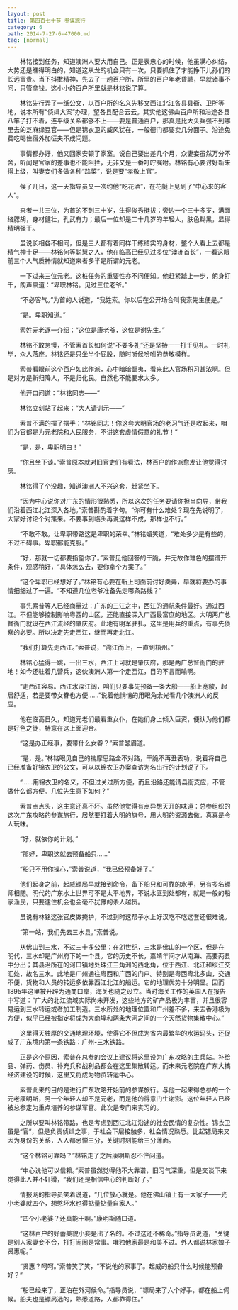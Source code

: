 ```yaml
---
layout: post
title: 第四百七十节 参谋旅行
category: 6
path: 2014-7-27-6-47000.md
tag: [normal]
---
```


　　林铭接到任务，知道澳洲人要大用自己。正是表忠心的时候，他虽满心纠结，大势还是瞧得明白的，知道这从龙的机会只有一次，只要抓住了才能挣下儿孙们的长远富贵。当下抖擞精神，先去了一趟百户所，所里的百户年老昏聩，早就诸事不问，只管拿钱。这小小的百户所里就是林铭说了算。

　　林铭先行弄了一纸公文，以百户所的名义先移文西江北江各县县衙、卫所等地，说本所有“侦缉大案”办理，望各县配合云云。其实他这佛山百户所和沿途各县八竿子打不着，连平级关系都够不上——要是普通百户，那真是比大头兵强不到哪里去的芝麻绿豆官——但是锦衣卫的威风犹在，一般衙门都要卖几分面子。沿途免费吃喝住宿外加征夫不成问题。

　　事情都办好，他又回家安顿了家室。说自己要出差几个月，众妻妾虽然万分不舍，听闻是官家的差事也不能阻拦，无非又是一番叮咛嘱咐。林铭有心要讨好新来得上级，叫妻妾们多做各种“路菜”，说是要“孝敬上官”。

　　候了几日，这一天指导员又一次约他“吃花酒”，在花艇上见到了“中心来的客人”。

　　来者一共三位，为首的不到三十岁，生得俊秀挺拔；旁边一个三十多岁，满面络腮胡，身材健壮，孔武有力；最后一位却是二十几岁的年轻人，肤色黝黑，显得精明强干。

　　虽说长相各不相同，但是三人都有着同样干练结实的身材，整个人看上去都是精气神十足——林铭何等聪慧之人，他在临高已经见过多位“澳洲首长”，一看这眼前三个人气质神情就知道来者多半是所谓的元老。

　　一下过来三位元老。这桩任务的重要性亦不问便知。他赶紧踏上一步，躬身打千，朗声禀道：“卑职林铭。见过三位老爷。”

　　“不必客气。”为首的人说道，“我姓索。你以后在公开场合叫我索先生便是。”

　　“是。卑职知道。”

　　索姓元老逐一介绍：“这位是康老爷，这位是谢先生。”

　　林铭不敢怠慢，不管索首长如何说“不要多礼”还是坚持一一打千见礼。一时礼毕，众人落座。林铭还是只坐半个屁股，随时听候吩咐的恭敬模样。

　　索普看眼前这个百户如此作派，心中暗暗鄙夷，看来此人官场积习甚浓啊。但是对方是新归降人，不是归化民。自然也不能要求太多。

　　他开口问道：“林铭同志——”

　　林铭立刻站了起来：“大人请训示——”

　　索普不满的摆了摆手：“林铭同志！你这套大明官场的老习气还是收起来，咱们为官都是为元老院和人民服务，不讲这套虚情假意的礼节！”

　　“是，是，卑职明白！”

　　“你且坐下谈。”索普原本就对旧官吏们有看法，林百户的作派愈发让他觉得讨厌。

　　林铭得了个没趣，知道澳洲人不兴这套，赶紧坐下。

　　“因为中心说你对广东的情形很熟悉，所以这次的任务要请你担当向导，带我们沿着西江北江深入各地。”索普斟酌着字句。“你可有什么难处？现在先说明了，大家好讨论个对策来。不要事到临头再说这样不成，那样也不行。”

　　“不敢不敢。让卑职带路这是卑职的荣幸。”林铭媚笑道，“难处多少是有些的，不过不碍事。卑职都能克服。”

　　“好，那就一切都要指望你了。”索普见他回答的干脆，并无故作难色的摆谱开条件，观感稍好，“具体怎么去，要你拿个方案了。”

　　“这个卑职已经想好了。”林铭有心要在新上司面前讨好卖弄，早就将要办的事情细细过了一遍。“不知道几位老爷准备先走哪条路线？”

　　事先索普等人已经商量过：广东的三江之中，西江的通航条件最好。通过西江。不但能够控制影响粤西的山区，还能直接深入广西最富庶的地区。大明两广总督衙门就设在西江流经的肇庆府。此地有明军驻扎，这里是用兵的重点，有事先侦察的必要。所以决定先走西江，继而再走北江。

　　“我们打算先走西江。”索普说，“溯江而上，一直到梧州。”

　　林铭心猛得一跳，一出三水，西江上可就是肇庆府，那是两广总督衙门的驻地！如今还驻着几营兵，这伙澳洲人第一个走西江，目的不言而喻啊。

　　“走西江容易。西江水深江阔，咱们只要事先预备一条大船——船上宽敞，起居舒适，若是要带女眷也方便……”说着他悄悄的用眼角余光看几个澳洲人的反应。

　　他在临高日久，知道元老们最看重女仆，在她们身上倾入巨资，便认为他们都是好色之徒，特意在这上面迎合。

　　“这是办正经事，要带什么女眷？”索普皱眉道。

　　“是，是。”林铭眼见自己的揣摩思路全不对路，干脆不再丑表功，说着将自己已经准备好锦衣卫的公文，可以以锦衣卫办案查访为名出行的计划说了下。

　　“……用锦衣卫的名义，不但过关过所方便，而且沿路还能请县衙支应，不管做什么都方便。几位先生意下如何？”

　　索普点点头，这主意还真不坏。虽然他觉得有点异想天开的味道：总参组织的这次广东攻略的参谋旅行，居然要打着大明的旗号，用大明的资源去做。真真是令人玩味。

　　“好，就依你的计划。”

　　“那好，卑职这就去预备船只……”

　　“船只不用你操心，”索普说道，“我已经预备好了。”

　　他们起身之前，起威镖局早就接到命令，备下船只和可靠的水手，另有多名镖师相随。明代的广东水上世界可不是太平地界，不说水匪到处都有，就是一般的船家渔民，只要逮住机会也会毫不犹豫的杀人越货。

　　虽说有林铭这张官皮做掩护，不过到时这帮子水上好汉吃不吃这套还很难说。

　　“第一站，我们先去三水县。”索普说。

　　从佛山到三水，不过三十多公里：在21世纪，三水是佛山的一个区，但是在明代，三水却是广州府下的一个县。它的历史不长，嘉靖年间才从南海、高要两县中分出；其县治所在的河口镇地处珠江三角洲的西北角，位于西江、北江和绥江交汇处，故名三水。此地是广州通往粤西和广西的门户。特别是粤西粤北多山，交通不便，货物和人员的转运多依靠西江北江的船运。它的地理优势十分明显。因而1895年这里被开辟为通商口岸，海关也随之设立。当时海关工作的英国人在报告中写道：“广大的北江流域实际尚未开发，这些地方的矿产品极为丰富，并且很容易运到三水转运或者加工制造。三水所处的地理位置和广州差不多，来去香港极为方便，似乎已经被指定将成为大商埠和两条大河之间的一个天然货物集散中心。”

　　这里得天独厚的交通地理环境，使得它不但成为省内最繁华的水运码头，还促成了广东境内第一条铁路：广州-三水铁路。

　　正是这个原因，索普在总参的会议上建议将这里设为广东攻略的主兵站。补给品、弹药、伤员、补充兵和战利品都会在这里集散转运。而未来元老院在广东大搞经济建设的时候，这里又将成为物资转运中心。

　　索普此来的目的是进行广东攻略开始前的参谋旅行。与他一起来得总参的一个元老康明斯，另一个年轻人却不是元老，而是他的得意门生谢澎。这位年轻人已经被总参定为重点培养的参谋军官。此次是专门来实习的。

　　之所以要叫林铭带路，也是考虑到西江北江沿途的社会民情的复杂性。锦衣卫虽是“官”，但是负责侦缉之事，于社会下层接触多，社会情况熟悉。比起镖局来又因为身份的关系，人人都忌惮三分，关键时刻能给三分薄面。

　　“这个林铭可靠吗？”林铭走了之后康明斯忍不住问道。

　　“中心说他可以信赖。”索普虽然觉得他不大靠谱，旧习气深重，但是交谈下来觉得此人并不奸猾，“我们还是相信中心的判断好了。”

　　情报网的指导员笑着说道，“几位放心就是。他在佛山镇上有一大家子——光小老婆就四个，想憋坏水也得掂量掂量自家人。”

　　“四个小老婆？还真能干啊。”康明斯随口道。

　　“这林百户的好蓄美貌小妾是出了名的。不过这还不稀奇。”指导员说道，“关键是别人家妻妾不合，打打闹闹是常事。唯独他家最是和美不过。外人都说林家娘子贤惠呢。”

　　“贤惠？呵呵。”索普笑了笑，“不说他的家事了。起威的船只什么时候能预备好？”

　　“船已经来了，正泊在外河候命。”指导员说，“镖局来了六个好手，都在船上伺候。船夫也是镖局选的，熟悉道路，人都靠得住。”
